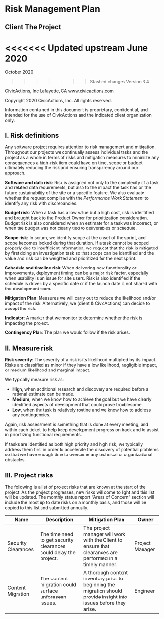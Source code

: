 # Risk Management Plan

## Client The Project

<<<<<<< Updated upstream
June 2020
=======
October 2020
>>>>>>> Stashed changes
Version 3.4

CivicActions, Inc
Lafayette, CA
www.civicactions.com

Copyright 2020 CivicActions, Inc.
All rights reserved.

Information contained in this document is proprietary,
confidential, and intended for the use of CivicActions
and the indicated client organization only.

## I. Risk definitions

Any software project requires attention to risk management and mitigation. Throughout our projects we continually assess individual tasks and the project as a whole in terms of risks and mitigation measures to minimize any consequences a high-risk item could have on time, scope or budget, ultimately reducing the risk and ensuring transparency around our approach.

**Software and data risk**: Risk is assigned not only to the complexity of a task and related data requirements, but also to the impact the task has on the future sustainability of the site or a specific feature. We also evaluate whether the request complies with the _Performance Work Statement_ to identify any risk with discrepancies.

**Budget risk**: When a task has a low value but a high cost, risk is identified and brought back to the Product Owner for prioritization consideration. Budget risk is also considered when an estimate for a task was incorrect, or when the budget was not clearly tied to deliverables or schedule.

**Scope risk**: In scrum, we identify scope at the onset of the sprint, and scope becomes locked during that duration. If a task cannot be scoped properly due to insufficient information, we request that the risk is mitigated by first doing an investigation task so that scope can be identified and the value and risk can be weighted and prioritized for the next sprint.

**Schedule and timeline risk**: When delivering new functionality or improvements, deployment timing can be a major risk factor, especially when usability is an issue for site users. Risk is also identified if the schedule is driven by a specific date or if the launch date is not shared with the development team.

**Mitigation Plan**: Measures we will carry out to reduce the likelihood and/or impact of the risk. Alternatively, we (client & CivicActions) can decide to accept the risk.

**Indicator**: A marker that we monitor to determine whether the risk is impacting the project.

**Contingency Plan**: The plan we would follow if the risk arises.

## II. Measure risk

**Risk severity**: The severity of a risk is its likelihood multiplied by its impact. Risks are classified as minor if they have a low likelihood, negligible impact, or medium likelihood and marginal impact.

We typically measure risk as:

- **High**, when additional research and discovery are required before a rational estimate can be made.
- **Medium**, when we know how to achieve the goal but we have clearly identified aspects of development that could prove troublesome.
- **Low**, when the task is relatively routine and we know how to address any contingencies.

Again, risk assessment is something that is done at every meeting, and within each ticket, to help keep development progress on track and to assist in prioritizing functional requirements.

If tasks are identified as both high priority and high risk, we typically address them first in order to accelerate the discovery of potential problems so that we have enough time to overcome any technical or organizational obstacles.

## III. Project risks

The following is a list of project risks that are known at the start of the project. As the project progresses, new risks will come to light and this list will be updated. The monthly status report “Areas of Concern” section will include the most up to date risks on a monthly basis, and those will be copied to this list and submitted annually.

| Name | Description | Mitigation Plan | Owner |
|---|---|---|---|
| Security Clearances | The time need to get security clearances could delay the project. | The project manager will work with the Client to ensure that clearances are performed in a timely manner. | Project Manager |
| Content Migration | The content migration could surface unforeseen issues. | A thorough content inventory prior to beginning the migration should provide insight into issues before they arise. | Engineer |

